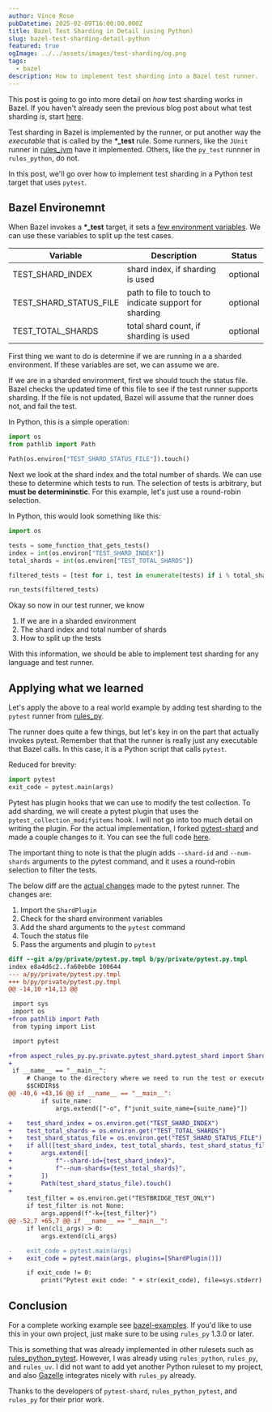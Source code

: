 ```yaml
---
author: Vince Rose
pubDatetime: 2025-02-09T16:00:00.000Z
title: Bazel Test Sharding in Detail (using Python)
slug: bazel-test-sharding-detail-python
featured: true
ogImage: ../../assets/images/test-sharding/og.png
tags:
  - bazel
description: How to implement test sharding into a Bazel test runner.
---
```


This post is going to go into more detail on _how_ test sharding works in Bazel. If you haven't already seen the previous blog post about what test sharding _is_, start [here](https://vincerose.dev/posts/bazel-test-sharding/).

Test sharding in Bazel is implemented by the runner, or put another way the _executable_ that is called by the **\*\_test** rule. Some runners, like the `JUnit` runner in [rules_jvm](https://github.com/bazel-contrib/rules_jvm/blob/main/java/src/com/github/bazel_contrib/contrib_rules_jvm/junit5/TestSharding.java) have it implemented. Others, like the `py_test` runnner in `rules_python`, do not.

In this post, we'll go over how to implement test sharding in a Python test target that uses `pytest`.

## Bazel Environemnt

When Bazel invokes a **\*\_test** target, it sets a [few environment variables](https://bazel.build/reference/test-encyclopedia). We can use these variables to split up the test cases.

| Variable               | Description                                            | Status   |
| ---------------------- | ------------------------------------------------------ | -------- |
| TEST_SHARD_INDEX       | shard index, if sharding is used                       | optional |
| TEST_SHARD_STATUS_FILE | path to file to touch to indicate support for sharding | optional |
| TEST_TOTAL_SHARDS      | total shard count, if sharding is used                 | optional |

First thing we want to do is determine if we are running in a a sharded environment. If these variables are set, we can assume we are.

If we are in a sharded environment, first we should touch the status file. Bazel checks the updated time of this file to see if the test runner supports sharding. If the file is not updated, Bazel will assume that the runner does not, and fail the test.

In Python, this is a simple operation:

```python
import os
from pathlib import Path

Path(os.environ["TEST_SHARD_STATUS_FILE"]).touch()
```

Next we look at the shard index and the total number of shards. We can use these to determine which tests to run.
The selection of tests is arbitrary, but **must be determininstic**. For this example, let's just use a round-robin selection.

In Python, this would look something like this:

```python
import os

tests = some_function_that_gets_tests()
index = int(os.environ["TEST_SHARD_INDEX"])
total_shards = int(os.environ["TEST_TOTAL_SHARDS"])

filtered_tests = [test for i, test in enumerate(tests) if i % total_shards == index]

run_tests(filtered_tests)
```

Okay so now in our test runner, we know

1. If we are in a sharded environment
2. The shard index and total number of shards
3. How to split up the tests

With this information, we should be able to implement test sharding for any language and test runner.

## Applying what we learned

Let's apply the above to a real world example by adding test sharding to the `pytest` runner from [rules_py](https://github.com/aspect-build/rules_py/blob/main/docs/py_test.md).

The runner does quite a few things, but let's key in on the part that actually invokes pytest. Remember that that the runner is really just any executable that Bazel calls. In this case, it is a Python script that calls `pytest`.

Reduced for brevity:

```python
import pytest
exit_code = pytest.main(args)
```

Pytest has plugin hooks that we can use to modify the test collection. To add sharding, we will create a pytest plugin that uses the `pytest_collection_modifyitems` hook. I will not go into too much detail on writing the plugin. For the actual implementation, I forked [pytest-shard](https://github.com/AdamGleave/pytest-shard) and made a couple changes to it. You can see the full code [here](https://github.com/aspect-build/rules_py/blob/a23ffaa728edeb253bd50a1f3d96c1720a921b13/py/private/pytest_shard/pytest_shard.py).

The important thing to note is that the plugin adds `--shard-id` and `--num-shards` arguments to the pytest command, and it uses a round-robin selection to filter the tests.

The below diff are the [actual changes](https://github.com/aspect-build/rules_py/pull/493/files#diff-eab700c56364dc4619c882e7e89bf26cd4cd1cd9efe61284e3bd0607bfe152bc) made to the pytest runner. The changes are:

1. Import the `ShardPlugin`
2. Check for the shard environment variables
3. Add the shard arguments to the `pytest` command
4. Touch the status file
5. Pass the arguments and plugin to `pytest`

```diff
diff --git a/py/private/pytest.py.tmpl b/py/private/pytest.py.tmpl
index e8a4d6c2..fa60eb0e 100644
--- a/py/private/pytest.py.tmpl
+++ b/py/private/pytest.py.tmpl
@@ -14,10 +14,13 @@

 import sys
 import os
+from pathlib import Path
 from typing import List

 import pytest

+from aspect_rules_py.py.private.pytest_shard.pytest_shard import ShardPlugin
+
 if __name__ == "__main__":
     # Change to the directory where we need to run the test or execute a no-op
     $$CHDIR$$
@@ -40,6 +43,16 @@ if __name__ == "__main__":
         if suite_name:
             args.extend(["-o", f"junit_suite_name={suite_name}"])

+    test_shard_index = os.environ.get("TEST_SHARD_INDEX")
+    test_total_shards = os.environ.get("TEST_TOTAL_SHARDS")
+    test_shard_status_file = os.environ.get("TEST_SHARD_STATUS_FILE")
+    if all([test_shard_index, test_total_shards, test_shard_status_file]):
+        args.extend([
+            f"--shard-id={test_shard_index}",
+            f"--num-shards={test_total_shards}",
+        ])
+        Path(test_shard_status_file).touch()
+
     test_filter = os.environ.get("TESTBRIDGE_TEST_ONLY")
     if test_filter is not None:
         args.append(f"-k={test_filter}")
@@ -52,7 +65,7 @@ if __name__ == "__main__":
     if len(cli_args) > 0:
         args.extend(cli_args)

-    exit_code = pytest.main(args)
+    exit_code = pytest.main(args, plugins=[ShardPlugin()])

     if exit_code != 0:
         print("Pytest exit code: " + str(exit_code), file=sys.stderr)
```

## Conclusion

For a complete working example see [bazel-examples](https://github.com/vinnybod/bazel-examples/blob/main/test-shards-python/BUILD.bazel). If you'd like to use this in your own project, just make sure to be using `rules_py` 1.3.0 or later.

This is something that was already implemented in other rulesets such as [rules_python_pytest](https://github.com/caseyduquettesc/rules_python_pytest). However, I was already using `rules_python`, `rules_py`, and `rules_uv`. I did not want to add yet another Python ruleset to my project, and also [Gazelle](https://github.com/bazelbuild/rules_python/blob/main/gazelle/README.md) integrates nicely with `rules_py` already.

Thanks to the developers of `pytest-shard`, `rules_python_pytest`, and `rules_py` for their prior work.
